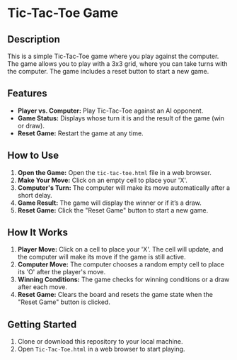 # Tic-Tac-Toe Game

## Description

This is a simple Tic-Tac-Toe game where you play against the computer. The game allows you to play with a 3x3 grid, where you can take turns with the computer. The game includes a reset button to start a new game.

## Features

- **Player vs. Computer:** Play Tic-Tac-Toe against an AI opponent.
- **Game Status:** Displays whose turn it is and the result of the game (win or draw).
- **Reset Game:** Restart the game at any time.

## How to Use

1. **Open the Game:** Open the `tic-tac-toe.html` file in a web browser.
2. **Make Your Move:** Click on an empty cell to place your 'X'.
3. **Computer's Turn:** The computer will make its move automatically after a short delay.
4. **Game Result:** The game will display the winner or if it’s a draw.
5. **Reset Game:** Click the "Reset Game" button to start a new game.


## How It Works

1. **Player Move:** Click on a cell to place your 'X'. The cell will update, and the computer will make its move if the game is still active.
2. **Computer Move:** The computer chooses a random empty cell to place its 'O' after the player's move.
3. **Winning Conditions:** The game checks for winning conditions or a draw after each move.
4. **Reset Game:** Clears the board and resets the game state when the "Reset Game" button is clicked.

## Getting Started

1. Clone or download this repository to your local machine.
2. Open `Tic-Tac-Toe.html` in a web browser to start playing.
